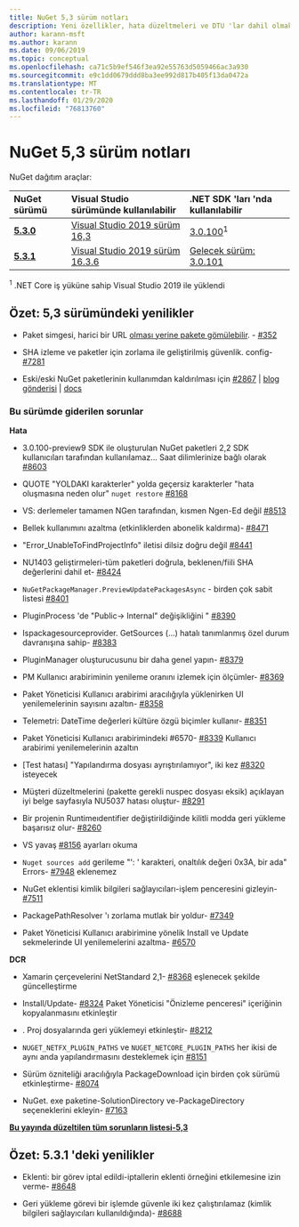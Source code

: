 ```yaml
---
title: NuGet 5,3 sürüm notları
description: Yeni özellikler, hata düzeltmeleri ve DTU 'lar dahil olmak üzere NuGet 5,3 sürüm notları.
author: karann-msft
ms.author: karann
ms.date: 09/06/2019
ms.topic: conceptual
ms.openlocfilehash: ca71c5b9ef546f3ea92e55763d5059466ac3a930
ms.sourcegitcommit: e9c1dd0679ddd8ba3ee992d817b405f13da0472a
ms.translationtype: MT
ms.contentlocale: tr-TR
ms.lasthandoff: 01/29/2020
ms.locfileid: "76813760"
---
```

# <a name="nuget-53-release-notes"></a>NuGet 5,3 sürüm notları

NuGet dağıtım araçlar:

| NuGet sürümü | Visual Studio sürümünde kullanılabilir| .NET SDK 'ları 'nda kullanılabilir|
|:---|:---|:---|
| [**5.3.0**](https://nuget.org/downloads) | [Visual Studio 2019 sürüm 16,3](https://visualstudio.microsoft.com/downloads/) | [3.0.100](https://dotnet.microsoft.com/download/dotnet-core/3.0)<sup>1</sup> |
| [**5.3.1**](https://nuget.org/downloads) | [Visual Studio 2019 sürüm 16.3.6](https://visualstudio.microsoft.com/downloads/) | [Gelecek sürüm: 3.0.101](https://dotnet.microsoft.com/download/dotnet-core/3.0) |

<sup>1</sup> .NET Core iş yüküne sahip Visual Studio 2019 ile yüklendi

## <a name="summary-whats-new-in-53"></a>Özet: 5,3 sürümündeki yenilikler

* Paket simgesi, harici bir URL [olması yerine pakete gömülebilir](../reference/msbuild-targets.md#packing-an-icon-image-file). - [#352](https://github.com/NuGet/Home/issues/352)

* SHA izleme ve paketler için zorlama ile geliştirilmiş güvenlik. config- [#7281](https://github.com/NuGet/Home/issues/7281)

* Eski/eski NuGet paketlerinin kullanımdan kaldırılması için [#2867](https://github.com/NuGet/Home/issues/2867) | [blog gönderisi](https://devblogs.microsoft.com/nuget/deprecating-packages-on-nuget-org/) | [docs](../nuget-org/deprecate-packages.md)

### <a name="issues-fixed-in-this-release"></a>Bu sürümde giderilen sorunlar

**Hata**

* 3\.0.100-preview9 SDK ile oluşturulan NuGet paketleri 2,2 SDK kullanıcıları tarafından kullanılamaz... Saat dilimlerinize bağlı olarak [#8603](https://github.com/NuGet/Home/issues/8603)

* QUOTE "YOLDAKI karakterler" yolda geçersiz karakterler "hata oluşmasına neden olur" `nuget restore` [#8168](https://github.com/NuGet/Home/issues/8168)

* VS: derlemeler tamamen NGen tarafından, kısmen Ngen-Ed değil [#8513](https://github.com/NuGet/Home/issues/8513)

* Bellek kullanımını azaltma (etkinliklerden abonelik kaldırma)- [#8471](https://github.com/NuGet/Home/issues/8471)

* "Error_UnableToFindProjectInfo" iletisi dilsiz doğru değil [#8441](https://github.com/NuGet/Home/issues/8441)

* NU1403 geliştirmeleri-tüm paketleri doğrula, beklenen/fiili SHA değerlerini dahil et- [#8424](https://github.com/NuGet/Home/issues/8424)

* `NuGetPackageManager.PreviewUpdatePackagesAsync` - birden çok sabit listesi [#8401](https://github.com/NuGet/Home/issues/8401)

* PluginProcess 'de "Public-> Internal" değişikliğini " [#8390](https://github.com/NuGet/Home/issues/8390)

* Ispackagesourceprovider. GetSources (...) hatalı tanımlanmış özel durum davranışına sahip- [#8383](https://github.com/NuGet/Home/issues/8383)

* PluginManager oluşturucusunu bir daha genel yapın- [#8379](https://github.com/NuGet/Home/issues/8379)

* PM Kullanıcı arabiriminin yenileme oranını izlemek için ölçümler- [#8369](https://github.com/NuGet/Home/issues/8369)

* Paket Yöneticisi Kullanıcı arabirimi aracılığıyla yüklenirken UI yenilemelerinin sayısını azaltın- [#8358](https://github.com/NuGet/Home/issues/8358)

* Telemetri: DateTime değerleri kültüre özgü biçimler kullanır- [#8351](https://github.com/NuGet/Home/issues/8351)

* Paket Yöneticisi Kullanıcı arabirimindeki #6570- [#8339](https://github.com/NuGet/Home/issues/8339) Kullanıcı arabirimi yenilemelerinin azaltın

* [Test hatası] "Yapılandırma dosyası ayrıştırılamıyor", iki kez [#8320](https://github.com/NuGet/Home/issues/8320) isteyecek

* Müşteri düzeltmelerini (pakette gerekli nuspec dosyası eksik) açıklayan iyi belge sayfasıyla NU5037 hatası oluştur- [#8291](https://github.com/NuGet/Home/issues/8291)

* Bir projenin Runtimeıdentifier değiştirildiğinde kilitli modda geri yükleme başarısız olur- [#8260](https://github.com/NuGet/Home/issues/8260)

* VS yavaş [#8156](https://github.com/NuGet/Home/issues/8156) ayarları okuma

* `Nuget sources add` gerileme "': ' karakteri, onaltılık değeri 0x3A, bir ada" Errors- [#7948](https://github.com/NuGet/Home/issues/7948) eklenemez

* NuGet eklentisi kimlik bilgileri sağlayıcıları-işlem penceresini gizleyin- [#7511](https://github.com/NuGet/Home/issues/7511)

* PackagePathResolver 'ı zorlama mutlak bir yoldur- [#7349](https://github.com/NuGet/Home/issues/7349)

* Paket Yöneticisi Kullanıcı arabirimine yönelik Install ve Update sekmelerinde UI yenilemelerini azaltma- [#6570](https://github.com/NuGet/Home/issues/6570)

**DCR**

* Xamarin çerçevelerini NetStandard 2,1- [#8368](https://github.com/NuGet/Home/issues/8368) eşlenecek şekilde güncelleştirme

* Install/Update- [#8324](https://github.com/NuGet/Home/issues/8324) Paket Yöneticisi "Önizleme penceresi" içeriğinin kopyalanmasını etkinleştir

* . Proj dosyalarında geri yüklemeyi etkinleştir- [#8212](https://github.com/NuGet/Home/issues/8212)

* `NUGET_NETFX_PLUGIN_PATHS` ve `NUGET_NETCORE_PLUGIN_PATHS` her ikisi de aynı anda yapılandırmasını desteklemek için [#8151](https://github.com/NuGet/Home/issues/8151)

* Sürüm özniteliği aracılığıyla PackageDownload için birden çok sürümü etkinleştirme- [#8074](https://github.com/NuGet/Home/issues/8074)

* NuGet. exe paketine-SolutionDirectory ve-PackageDirectory seçeneklerini ekleyin- [#7163](https://github.com/NuGet/Home/issues/7163)

**[Bu yayında düzeltilen tüm sorunların listesi-5,3](https://github.com/nuget/home/issues?q=is%3Aissue+is%3Aclosed+milestone%3A%225.3")**

## <a name="summary-whats-new-in-531"></a>Özet: 5.3.1 'deki yenilikler

* Eklenti: bir görev iptal edildi-iptallerin eklenti örneğini etkilemesine izin verme- [#8648](https://github.com/NuGet/Home/issues/8648)

* Geri yükleme görevi bir işlemde güvenle iki kez çalıştırılamaz (kimlik bilgileri sağlayıcıları kullanıldığında)- [#8688](https://github.com/NuGet/Home/issues/8688)

